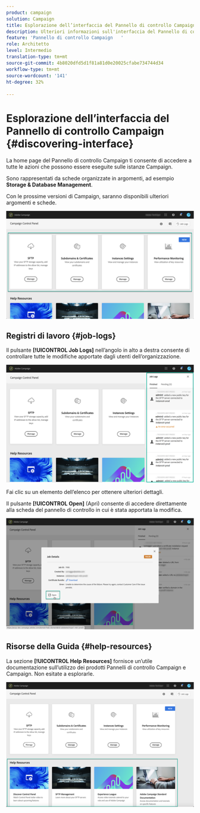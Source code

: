 ```yaml
---
product: campaign
solution: Campaign
title: Esplorazione dell’interfaccia del Pannello di controllo Campaign
description: Ulteriori informazioni sull'interfaccia del Pannello di controllo Campaign
feature: 'Pannello di controllo Campaign   '
role: Architetto
level: Intermedio
translation-type: tm+mt
source-git-commit: 4b8020dfd5d1f81a81d0e20025cfabe734744d34
workflow-type: tm+mt
source-wordcount: '141'
ht-degree: 32%

---
```



# Esplorazione dell’interfaccia del Pannello di controllo Campaign {#discovering-interface}

La home page del Pannello di controllo Campaign ti consente di accedere a tutte le azioni che possono essere eseguite sulle istanze Campaign.

Sono rappresentati da schede organizzate in argomenti, ad esempio **Storage &amp; Database Management**.

Con le prossime versioni di Campaign, saranno disponibili ulteriori argomenti e schede.

![](assets/control_panel_interface.png)

## Registri di lavoro {#job-logs}

Il pulsante **[!UICONTROL Job Logs]** nell’angolo in alto a destra consente di controllare tutte le modifiche apportate dagli utenti dell’organizzazione.

![](assets/control_panel_interface2.png)

Fai clic su un elemento dell’elenco per ottenere ulteriori dettagli.

Il pulsante **[!UICONTROL Open]** (Apri) consente di accedere direttamente alla scheda del pannello di controllo in cui è stata apportata la modifica.

![](assets/control_panel_logdetails.png)

## Risorse della Guida {#help-resources}

La sezione **[!UICONTROL Help Resources]** fornisce un’utile documentazione sull’utilizzo dei prodotti Pannelli di controllo Campaign e Campaign. Non esitate a esplorarle.

![](assets/helpresources.png)
